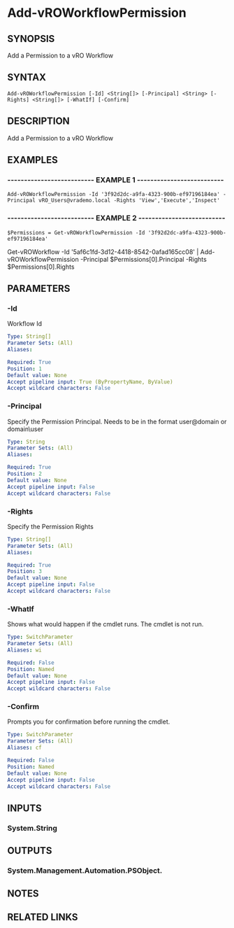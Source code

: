 # Add-vROWorkflowPermission

## SYNOPSIS
Add a Permission to a vRO Workflow

## SYNTAX

```
Add-vROWorkflowPermission [-Id] <String[]> [-Principal] <String> [-Rights] <String[]> [-WhatIf] [-Confirm]
```

## DESCRIPTION
Add a Permission to a vRO Workflow

## EXAMPLES

### -------------------------- EXAMPLE 1 --------------------------
```
Add-vROWorkflowPermission -Id '3f92d2dc-a9fa-4323-900b-ef97196184ea' -Principal vRO_Users@vrademo.local -Rights 'View','Execute','Inspect'
```

### -------------------------- EXAMPLE 2 --------------------------
```
$Permissions = Get-vROWorkflowPermission -Id '3f92d2dc-a9fa-4323-900b-ef97196184ea'
```

Get-vROWorkflow -Id '5af6c1fd-3d12-4418-8542-0afad165cc08' | Add-vROWorkflowPermission -Principal $Permissions\[0\].Principal -Rights $Permissions\[0\].Rights

## PARAMETERS

### -Id
Workflow Id

```yaml
Type: String[]
Parameter Sets: (All)
Aliases: 

Required: True
Position: 1
Default value: None
Accept pipeline input: True (ByPropertyName, ByValue)
Accept wildcard characters: False
```

### -Principal
Specify the Permission Principal.
Needs to be in the format user@domain or domain\user

```yaml
Type: String
Parameter Sets: (All)
Aliases: 

Required: True
Position: 2
Default value: None
Accept pipeline input: False
Accept wildcard characters: False
```

### -Rights
Specify the Permission Rights

```yaml
Type: String[]
Parameter Sets: (All)
Aliases: 

Required: True
Position: 3
Default value: None
Accept pipeline input: False
Accept wildcard characters: False
```

### -WhatIf
Shows what would happen if the cmdlet runs.
The cmdlet is not run.

```yaml
Type: SwitchParameter
Parameter Sets: (All)
Aliases: wi

Required: False
Position: Named
Default value: None
Accept pipeline input: False
Accept wildcard characters: False
```

### -Confirm
Prompts you for confirmation before running the cmdlet.

```yaml
Type: SwitchParameter
Parameter Sets: (All)
Aliases: cf

Required: False
Position: Named
Default value: None
Accept pipeline input: False
Accept wildcard characters: False
```

## INPUTS

### System.String

## OUTPUTS

### System.Management.Automation.PSObject.

## NOTES

## RELATED LINKS

